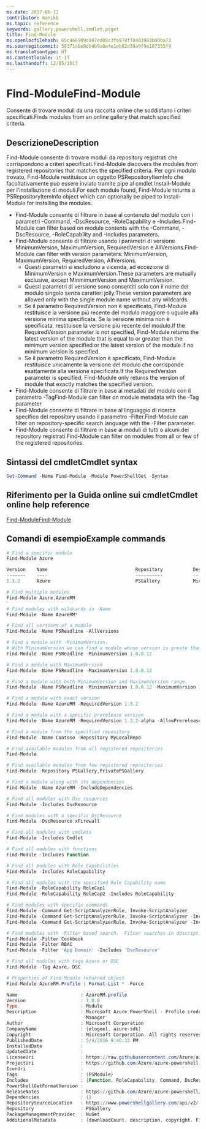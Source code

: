 ```yaml
---
ms.date: 2017-06-12
contributor: manikb
ms.topic: reference
keywords: gallery,powershell,cmdlet,psget
title: Find-Module
ms.openlocfilehash: 65c466909c007ed08c3fa978f78483983b00ba73
ms.sourcegitcommit: 58371abe9db4b9a0e4e1eb82d39a9f9e187355f9
ms.translationtype: HT
ms.contentlocale: it-IT
ms.lasthandoff: 12/05/2017
---
```

# <a name="find-module"></a><span data-ttu-id="ddb6c-103">Find-Module</span><span class="sxs-lookup"><span data-stu-id="ddb6c-103">Find-Module</span></span>
<span data-ttu-id="ddb6c-104">Consente di trovare moduli da una raccolta online che soddisfano i criteri specificati.</span><span class="sxs-lookup"><span data-stu-id="ddb6c-104">Finds modules from an online gallery that match specified criteria.</span></span>

## <a name="description"></a><span data-ttu-id="ddb6c-105">Descrizione</span><span class="sxs-lookup"><span data-stu-id="ddb6c-105">Description</span></span>
<span data-ttu-id="ddb6c-106">Find-Module consente di trovare moduli da repository registrati che corrispondono a criteri specificati.</span><span class="sxs-lookup"><span data-stu-id="ddb6c-106">Find-Module discovers the modules from registered repositories that matches the specified criteria.</span></span>
<span data-ttu-id="ddb6c-107">Per ogni modulo trovato, Find-Module restituisce un oggetto PSRepositoryItemInfo che facoltativamente può essere inviato tramite pipe al cmdlet Install-Module per l'installazione di moduli.</span><span class="sxs-lookup"><span data-stu-id="ddb6c-107">For each module found, Find-Module returns a PSRepositoryItemInfo object which can optionally be piped to Install-Module for installing the modules.</span></span>

- <span data-ttu-id="ddb6c-108">Find-Module consente di filtrare in base al contenuto del modulo con i parametri -Command, -DscResource, -RoleCapability e -Includes.</span><span class="sxs-lookup"><span data-stu-id="ddb6c-108">Find-Module can filter based on module contents with the -Command, -DscResource, -RoleCapability and -Includes parameters.</span></span>
- <span data-ttu-id="ddb6c-109">Find-Module consente di filtrare usando i parametri di versione MinimumVersion, MaximumVersion, RequiredVersion e AllVersions.</span><span class="sxs-lookup"><span data-stu-id="ddb6c-109">Find-Module can filter with version parameters: MinimumVersion, MaximumVersion, RequiredVersion, AllVersions.</span></span>
  - <span data-ttu-id="ddb6c-110">Questi parametri si escludono a vicenda, ad eccezione di MinimumVersion e MaximumVersion.</span><span class="sxs-lookup"><span data-stu-id="ddb6c-110">These parameters are mutually exclusive, except MinmimumVersion and MaximumVersion.</span></span>
  - <span data-ttu-id="ddb6c-111">Questi parametri di versione sono consentiti solo con il nome del modulo singolo senza caratteri jolly.</span><span class="sxs-lookup"><span data-stu-id="ddb6c-111">These version parameters are allowed only with the single module name without any wildcards.</span></span>
  - <span data-ttu-id="ddb6c-112">Se il parametro RequiredVersion non è specificato, Find-Module restituisce la versione più recente del modulo maggiore o uguale alla versione minima specificata. Se la versione minima non è specificata, restituisce la versione più recente del modulo.</span><span class="sxs-lookup"><span data-stu-id="ddb6c-112">If the RequiredVersion parameter is not specified, Find-Module returns the latest version of the module that is equal to or greater than the minimum version specified or the latest version of the module if no minimum version is specified.</span></span> 
  - <span data-ttu-id="ddb6c-113">Se il parametro RequiredVersion è specificato, Find-Module restituisce unicamente la versione del modulo che corrisponde esattamente alla versione specificata.</span><span class="sxs-lookup"><span data-stu-id="ddb6c-113">If the RequiredVersion parameter is specified, Find-Module only returns the version of module that exactly matches the specified version.</span></span>
- <span data-ttu-id="ddb6c-114">Find-Module consente di filtrare in base ai metadati del modulo con il parametro -Tag</span><span class="sxs-lookup"><span data-stu-id="ddb6c-114">Find-Module can filter on module metadata with the -Tag parameter</span></span>
- <span data-ttu-id="ddb6c-115">Find-Module consente di filtrare in base al linguaggio di ricerca specifico del repository usando il parametro -Filter.</span><span class="sxs-lookup"><span data-stu-id="ddb6c-115">Find-Module can filter on repository-specific search language with the -Filter parameter.</span></span>
- <span data-ttu-id="ddb6c-116">Find-Module consente di filtrare in base ai moduli di tutti o alcuni dei repository registrati.</span><span class="sxs-lookup"><span data-stu-id="ddb6c-116">Find-Module can filter on modules from all or few of the registered repositories.</span></span>

## <a name="cmdlet-syntax"></a><span data-ttu-id="ddb6c-117">Sintassi del cmdlet</span><span class="sxs-lookup"><span data-stu-id="ddb6c-117">Cmdlet syntax</span></span>
```powershell
Get-Command -Name Find-Module -Module PowerShellGet -Syntax
```

## <a name="cmdlet-online-help-reference"></a><span data-ttu-id="ddb6c-118">Riferimento per la Guida online sui cmdlet</span><span class="sxs-lookup"><span data-stu-id="ddb6c-118">Cmdlet online help reference</span></span>

[<span data-ttu-id="ddb6c-119">Find-Module</span><span class="sxs-lookup"><span data-stu-id="ddb6c-119">Find-Module</span></span>](http://go.microsoft.com/fwlink/?LinkID=398574)

## <a name="example-commands"></a><span data-ttu-id="ddb6c-120">Comandi di esempio</span><span class="sxs-lookup"><span data-stu-id="ddb6c-120">Example commands</span></span>
```powershell
# Find a specific module
Find-Module Azure

Version    Name                                Repository           Description
-------    ----                                ----------           -----------
1.3.2      Azure                               PSGallery            Microsoft Azure PowerShell - Service Management

# Find multiple modules
Find-Module Azure,AzureRM

# Find modules with wildcards in -Name
Find-Module -Name AzureRM*

# Find all versions of a module
Find-Module -Name PSReadline -AllVersions

# Find a module with -MinimumVersion. 
# With MinimumVersion we can find a module whose version is greate than or equal to the specified MinimumVersion value.
Find-Module -Name PSReadline -MinimumVersion 1.0.0.12

# Find a module with MaximumVersion
Find-Module -Name PSReadline -MaximumVersion 1.0.0.13

# Find a module with both MinimumVersion and MaximumVersion range.
Find-Module -Name PSReadline -MinimumVersion 1.0.0.12 -MaximumVersion 1.0.0.13

# Find a module with exact version
Find-Module -Name AzureRM -RequiredVersion 1.3.2

# Find a module with a specific prerelease version
Find-Module -Name AzureRM -RequiredVersion 1.3.2-alpha -AllowPrerelease

# Find a module from the specified repository
Find-Module -Name Contoso -Repository MyLocalRepo

# Find available modules from all registered repositories
Find-Module

# Find available modules from few registered repositories
Find-Module -Repository PSGallery,PrivatePSGallery

# Find a module along with its dependencies
Find-Module -Name AzureRM -IncludeDependencies

# Find all modules with Dsc resources
Find-Module -Includes DscResource

# Find modules with a specific DscResource
Find-Module -DscResource xFirewall

# Find all modules with cmdlets
Find-Module -Includes Cmdlet

# Find all modules with functions
Find-Module -Includes Function

# Find all modules with Role Capabilities
Find-Module -Includes RoleCapability

# Find all modules with the specified Role Capability name
Find-Module -RoleCapability RoleCap1
Find-Module -RoleCapability RoleCap2 -Includes RoleCapability

# Find modules with specific commands
Find-Module -Command Get-ScriptAnalyzerRule, Invoke-ScriptAnalyzer
Find-Module -Command Get-ScriptAnalyzerRule, Invoke-ScriptAnalyzer -Includes Cmdlet
Find-Module -Command Get-ScriptAnalyzerRule, Invoke-ScriptAnalyzer -Includes Function

# Find modules with -Filter based search. -Filter searches in description and names
Find-Module -Filter Cookbook
Find-Module -Filter RBAC
Find-Module -Filter 'App Domain' -Includes 'DscResource'

# Find all modules with tags Azure or DSC
Find-Module -Tag Azure, DSC

# Properties of Find-Module returned object
Find-Module AzureRM.Profile | Format-List * -Force

Name                       : AzureRM.profile
Version                    : 1.0.8
Type                       : Module
Description                : Microsoft Azure PowerShell - Profile credential management cmdlets for Azure Resource
                             Manager
Author                     : Microsoft Corporation
CompanyName                : {elogeel, azure-sdk}
Copyright                  : Microsoft Corporation. All rights reserved.
PublishedDate              : 5/4/2016 9:40:33 PM
InstalledDate              :
UpdatedDate                :
LicenseUri                 : https://raw.githubusercontent.com/Azure/azure-powershell/dev/LICENSE.txt
ProjectUri                 : https://github.com/Azure/azure-powershell
IconUri                    :
Tags                       : {PSModule}
Includes                   : {Function, RoleCapability, Command, DscResource...}
PowerShellGetFormatVersion :
ReleaseNotes               : https://github.com/Azure/azure-powershell/blob/dev/ChangeLog.md
Dependencies               : {}
RepositorySourceLocation   : https://www.powershellgallery.com/api/v2/
Repository                 : PSGallery
PackageManagementProvider  : NuGet
AdditionalMetadata         : {downloadCount, description, copyright, FileList...}

```


